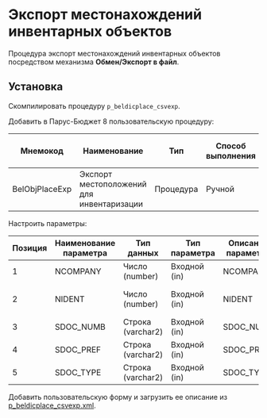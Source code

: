 # Экспорт местонахождений инвентарных объектов

Процедура экспорт местонахождений инвентарных объектов посредством механизма **Обмен/Экспорт в файл**.

## Установка

Скомпилировать процедуру `p_beldicplace_csvexp`.

Добавить в Парус-Бюджет 8 пользовательскую процедуру:

|Мнемокод|Наименование|Тип|Способ выполнения|Имя хранимой процедуры|Блокировка при выполнении|Пиктограмма|
|---|---|---|---|---|---|---|
|BelObjPlaceExp|Экспорт местоположений для инвентаризации|Процедура|Ручной|P_BELDICPLACE_CSVEXP|Нет|

Настроить параметры:

|Позиция|Наименование параметра|Тип данных|Тип параметра|Описание параметра|Визуализация|Привязка|Обязательный|Раздел|Метод вызова|Параметр|Родительский параметр|Дополнительный словарь|
|---|---|---|---|---|---|---|---|---|---|---|---|---|
|1|NCOMPANY|Число (number)|Входной (in)|NCOMPANY|Нет|К организации|Да||||||
|2|NIDENT|Число (number)|Входной (in)|NIDENT|Нет|К идентификатору ведомости|Да||||||
|3|SDOC_NUMB|Строка (varchar2)|Входной (in)|SDOC_NUMB|Нет|Нет|Нет||||||
|4|SDOC_PREF|Строка (varchar2)|Входной (in)|SDOC_PREF|Нет|Нет|Нет||||||
|5|SDOC_TYPE|Строка (varchar2)|Входной (in)|SDOC_TYPE|Нет|Нет|Нет||||||

Добавить пользовательскую форму и загрузить ее описание из [p_beldicplace_csvexp.xml](forms/p_beldicplace_csvexp.xml).